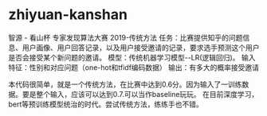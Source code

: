 # zhiyuan-kanshan
智源 - 看山杯 专家发现算法大赛 2019-传统方法
任务：比赛提供知乎的问题信息、用户画像、用户回答记录，以及用户接受邀请的记录，要求选手预测这个用户是否会接受某个新问题的邀请。
模型：传统机器学习模型--LR(逻辑回归)。
输入特征：性别和对应问题（one-hot和tfidf编码数据）
输出：有多大的概率接受邀请

本代码很简单，就是一个传统方法，在比赛中达到0.6分。因为输入了一训练数据。要是整个输入，应该可以达到0.7.可以当作baseline玩玩。
在目前深度学习，bert等预训练模型统治的时代。尝试传统方法，练练手也不错。
